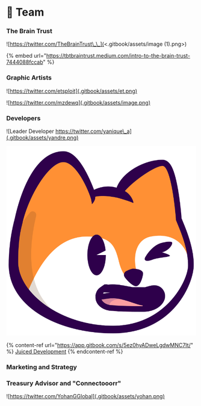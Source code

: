 # 🤝 Team

### The Brain Trust

![https://twitter.com/TheBrainTrust\_\_](<.gitbook/assets/image (1).png>)

{% embed url="https://tbtbraintrust.medium.com/intro-to-the-brain-trust-7444088fccab" %}

### Graphic Artists

![https://twitter.com/etsploit](.gitbook/assets/et.png)

![https://twitter.com/mzdewq](.gitbook/assets/image.png)

### Developers

![Leader Developer https://twitter.com/yanique\_a](.gitbook/assets/yandre.png)

![](.gitbook/assets/foxlogo.svg)

{% content-ref url="https://app.gitbook.com/s/5ez0hyADweLgdwMNC7It/" %}
[Juiced Development](https://app.gitbook.com/s/5ez0hyADweLgdwMNC7It/)
{% endcontent-ref %}

### Marketing and Strategy

### Treasury Advisor and "Connectooorr"

![https://twitter.com/YohanGGlobal](.gitbook/assets/yohan.png)

